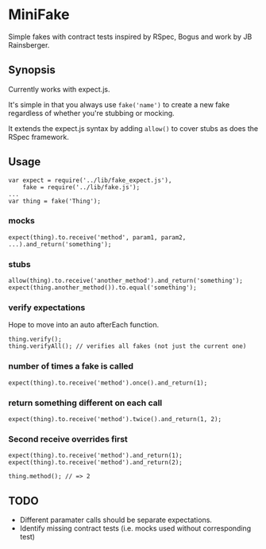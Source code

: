 # MiniFake

Simple fakes with contract tests inspired by RSpec, Bogus and work by JB Rainsberger.

## Synopsis

Currently works with expect.js.

It's simple in that you always use `fake('name')` to create a new fake regardless of whether you're stubbing or mocking.

It extends the expect.js syntax by adding `allow()` to cover stubs as does the RSpec framework.

## Usage

    var expect = require('../lib/fake_expect.js'),
        fake = require('../lib/fake.js');
    ...
    var thing = fake('Thing');

### mocks

    expect(thing).to.receive('method', param1, param2, ...).and_return('something');

### stubs

    allow(thing).to.receive('another_method').and_return('something');
    expect(thing.another_method()).to.equal('something');

### verify expectations

Hope to move into an auto afterEach function.

    thing.verify();
    thing.verifyAll(); // verifies all fakes (not just the current one)

### number of times a fake is called

    expect(thing).to.receive('method').once().and_return(1);

### return something different on each call

    expect(thing).to.receive('method').twice().and_return(1, 2);

### Second receive overrides first

    expect(thing).to.receive('method').and_return(1);
    expect(thing).to.receive('method').and_return(2);

    thing.method(); // => 2

## TODO

* Different paramater calls should be separate expectations.
* Identify missing contract tests (i.e. mocks used without corresponding test)
